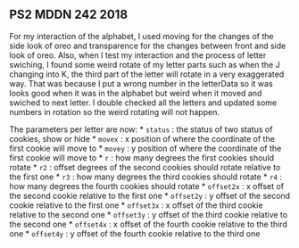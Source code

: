 ## PS2 MDDN 242 2018
For my interaction of the alphabet, I used moving for the changes of the side look of oreo and transparence for the changes between front and side look of oreo. 
Also, when I test my interaction and the process of letter swiching, I found some weird rotate of my letter parts such as when the J changing into K, the third part of the letter will rotate in a very exaggerated way. That was because I put a wrong number in the letterData so it was looks good when it was in the alphabet but weird when it moved and swiched to next letter. I double checked all the letters and updated some numbers in rotation so the weird rotating will not happen.

The parameters per letter are now:
	* `status` : the status of two status of cookies, show or hide
	* `movex` : x position of where the coordinate of the first cookie will move to
	* `movey` : y position of where the coordinate of the first cookie will move to
	* `r` : how many degrees the first cookies should rotate
	* `r2` : offset degrees of the second cookies should rotate relative to the first one
	* `r3` : how many degrees the third cookies should rotate
	* `r4` : how many degrees the fourth cookies should rotate
	* `offset2x` : x offset of the second cookie relative to the first one
	* `offset2y` : y offset of the second cookie relative to the first one
	* `offset3x` : x offset of the third cookie relative to the second one
	* `offset3y` : y offset of the third cookie relative to the second one
	* `offset4x` : x offset of the fourth cookie relative to the third one
	* `offset4y` : y offset of the fourth cookie relative to the third one